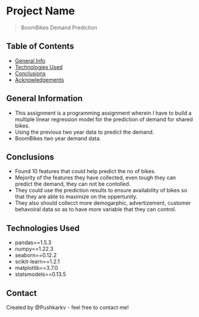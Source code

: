 # Project Name
> BoomBikes Demand Prediction

## Table of Contents
* [General Info](#general-information)
* [Technologies Used](#technologies-used)
* [Conclusions](#conclusions)
* [Acknowledgements](#acknowledgements)

<!-- You can include any other section that is pertinent to your problem -->

## General Information
- This assignment is a programming assignment wherein I have to build a multiple linear regression model for the prediction of demand for shared bikes.
- Using the previous two year data to predict the demand.
- BoomBikes two year demand data.

<!-- You don't have to answer all the questions - just the ones relevant to your project. -->

## Conclusions
- Found 10 features that could help predict the no of bikes.
- Mejority of the features they have collected, even tough they can predict the demand, they can not be contolled.
- They could use the prediction results to ensure availability of bikes so that they are able to maximize on the oppertunity.
- They also should collecct more demogarphic, advertizement, customer behavoiral data so as to have more variable that they can control.

<!-- You don't have to answer all the questions - just the ones relevant to your project. -->


## Technologies Used
- pandas==1.5.3
- numpy==1.22.3
- seaborn==0.12.2
- scikit-learn==1.2.1
- matplotlib==3.7.0
- statsmodels==0.13.5

<!-- As the libraries versions keep on changing, it is recommended to mention the version of library used in this project -->


## Contact
Created by @Pushkarkv - feel free to contact me!


<!-- Optional -->
<!-- ## License -->
<!-- This project is open source and available under the [... License](). -->

<!-- You don't have to include all sections - just the one's relevant to your project -->